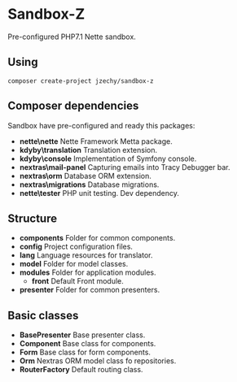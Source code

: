 # Sandbox-Z
Pre-configured PHP7.1 Nette sandbox.

## Using
```
composer create-project jzechy/sandbox-z
```

## Composer dependencies
Sandbox have pre-configured and ready this packages:
* **nette\nette** Nette Framework Metta package.
* **kdyby\translation** Translation extension.
* **kdyby\console** Implementation of Symfony console.
* **nextras\mail-panel** Capturing emails into Tracy Debugger bar.
* **nextras\orm** Database ORM extension.
* **nextras\migrations** Database migrations.
* **nette\tester** PHP unit testing. Dev dependency.

## Structure
* **components** Folder for common components.
* **config** Project configuration files.
* **lang** Language resources for translator.
* **model** Folder for model classes.
* **modules** Folder for application modules.
  * **front** Default Front module.
* **presenter** Folder for common presenters.

## Basic classes
* **BasePresenter** Base presenter class.
* **Component** Base class for components.
* **Form** Base class for form components.
* **Orm** Nextras ORM model class fo repositories.
* **RouterFactory** Default routing class.